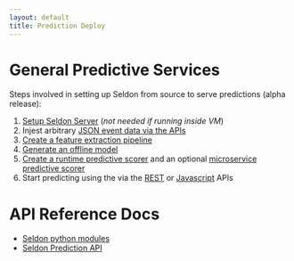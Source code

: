 ```yaml
---
layout: default
title: Prediction Deploy
---
```


# General Predictive Services

Steps involved in setting up Seldon from source to serve predictions (alpha release):

 1. [Setup Seldon Server](/seldon-server-setup.html) (*not needed if running inside VM*)
 1. Injest arbitrary [JSON event data via the APIs](prediction-api.html)
 1. [Create a feature extraction pipeline](feature-pipeline.html)
 1. [Generate an offline model](offline-prediction-models.html)
 1. [Create a runtime predictive scorer](/runtime-prediction.html) and an optional [microservice predictive scorer](/pluggable-prediction-algorithms.html)
 1. Start predicting using the via the [REST](api-oauth-prediction.html#events) or [Javascript](api-javascript-prediction.html) APIs

# API Reference Docs

 * [Seldon python modules](/python/index.html)
 * [Seldon Prediction API](/api-prediction.html)

